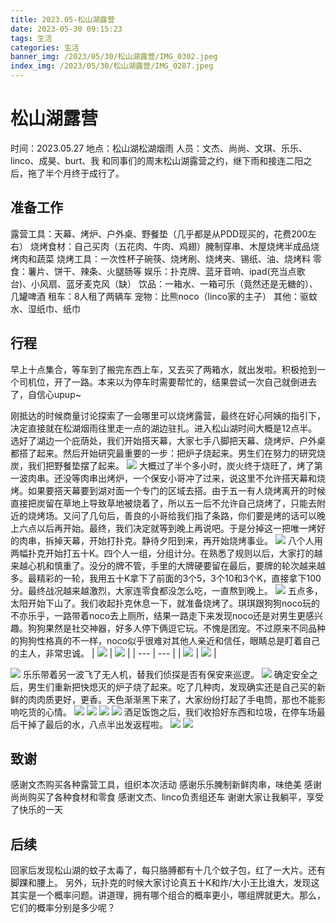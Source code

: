 ```yaml
---
title: 2023.05-松山湖露营
date: 2023-05-30 09:15:23
tags: 生活
categories: 生活
banner_img: /2023/05/30/松山湖露营/IMG_0302.jpeg
index_img: /2023/05/30/松山湖露营/IMG_0287.jpeg
---
```

# 松山湖露营
时间：2023.05.27
地点：松山湖松湖烟雨
人员：文杰、尚尚、文琪、乐乐、linco、成昊、burt、我
和同事们的周末松山湖露营之约，继下雨和接连二阳之后，拖了半个月终于成行了。

## 准备工作
露营工具：天幕、烤炉、户外桌、野餐垫（几乎都是从PDD现买的，花费200左右）
烧烤食材：自己买肉（五花肉、牛肉、鸡翅）腌制穿串、木屋烧烤半成品烧烤肉和蔬菜
烧烤工具：一次性杯子碗筷、烧烤刷、烧烤夹、锡纸、油、烧烤料
零食：薯片、饼干、辣条、火腿肠等
娱乐：扑克牌、蓝牙音响、ipad(充当点歌台)、小风扇、蓝牙麦克风（缺）
饮品：一箱水、一箱可乐（竟然还是无糖的）、几罐啤酒
租车：8人租了两辆车
宠物：比熊noco（linco家的主子）
其他：驱蚊水、湿纸巾、纸巾

## 行程
早上十点集合，等车到了搬完东西上车，又去买了两箱水，就出发啦。积极抢到一个司机位，开了一路。本来以为停车时需要帮忙的，结果尝试一次自己就倒进去了，自信心upup~

刚抵达的时候商量讨论探索了一会哪里可以烧烤露营，最终在好心阿姨的指引下，决定直接就在松湖烟雨往里走一点的湖边驻扎。进入松山湖时间大概是12点半。
选好了湖边一个庇荫处，我们开始搭天幕，大家七手八脚把天幕、烧烤炉、户外桌都搭了起来。然后开始研究最重要的一步：把炉子烧起来。男生们在努力的研究烧炭，我们把野餐垫摆了起来。
![](IMG_0237.jpeg)
大概过了半个多小时，炭火终于烧旺了，烤了第一波肉串。还没等肉串出烤炉，一个保安小哥冲了过来，说这里不允许搭天幕和烧烤。如果要搭天幕要到湖对面一个专门的区域去搭。由于五一有人烧烤离开的时候直接把炭留在草地上导致草地被烧着了，所以五一后不允许自己烧烤了，只能去附近的烧烤场。又问了几句后，善良的小哥给我们指了条路，你们要是烤的话可以晚上六点以后再开始。最终，我们决定就等到晚上再说吧。于是分掉这一把唯一烤好的肉串，拆掉天幕，开始打扑克。静待夕阳到来，再开始烧烤事业。
![](IMG_0260.jpeg)
八个人用两幅扑克开始打五十K。四个人一组，分组计分。在熟悉了规则以后，大家打的越来越心机和慎重了。没分的牌不管，手里的大牌硬要留在最后，要牌的轮次越来越多。最精彩的一轮，我用五十K拿下了前面的3个5，3个10和3个K，直接拿下100分。最终战况越来越激烈，大家连零食都没怎么吃，一直熬到晚上。
![](IMG_0268.jpeg)
五点多，太阳开始下山了。我们收起扑克休息一下，就准备烧烤了。琪琪跟狗狗noco玩的不亦乐乎，一路带着noco去上厕所，结果一路走下来发现noco还是对男生更感兴趣。狗狗果然是社交神器，好多人停下俩逗它玩。不愧是团宠。不过原来不同品种的狗狗性格真的不一样，noco似乎很难对其他人亲近和信任，眼睛总是盯着自己的主人，非常忠诚。
| ![](IMG_0252.jpeg) | ![](IMG_0243.jpeg) |
| --- | --- |
| ![](IMG_0271.jpeg) | ![](IMG_0244.jpeg) |

![](IMG_0287.jpeg)
乐乐带着另一波飞了无人机，替我们侦探是否有保安来巡逻。
![](IMG_0273.jpeg)
确定安全之后，男生们重新把快熄灭的炉子烧了起来。吃了几种肉，发现确实还是自己买的新鲜的肉肉质更好，更香。天色渐渐黑下来了，大家纷纷打起了手电筒，那也不能影响吃货的心情。
![](IMG_0276.jpeg)
![](IMG_0297.jpeg)
![](IMG_0295.jpeg)
![](8ad8f7b107b124346cb9c3a18ba60f41.jpg)
酒足饭饱之后，我们收拾好东西和垃圾，在停车场最后干掉了最后的水，八点半出发返程啦。
![](IMG_0303.jpeg)
![](IMG_0302.jpeg)
## 致谢
感谢文杰购买各种露营工具，组织本次活动
感谢乐乐腌制新鲜肉串，味绝美
感谢尚尚购买了各种食材和零食
感谢文杰、linco负责组还车
谢谢大家让我躺平，享受了快乐的一天

## 后续
回家后发现松山湖的蚊子太毒了，每只胳膊都有十几个蚊子包，红了一大片。还有脚踝和腰上。
另外，玩扑克的时候大家讨论真五十K和炸/大小王比谁大，发现这其实是一个概率问题。讲道理，拥有哪个组合的概率更小，哪组牌就更大。那么，它们的概率分别是多少呢？
